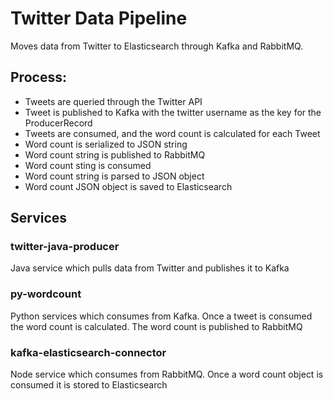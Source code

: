 # Twitter Data Pipeline

Moves data from Twitter to Elasticsearch through Kafka and RabbitMQ.

## Process:
- Tweets are queried through the Twitter API
- Tweet is published to Kafka with the twitter username as the key for the ProducerRecord
- Tweets are consumed, and the word count is calculated for each Tweet
- Word count is serialized to JSON string
- Word count string is published to RabbitMQ
- Word count sting is consumed
- Word count string is parsed to JSON object
- Word count JSON object is saved to Elasticsearch

## Services
### twitter-java-producer
Java service which pulls data from Twitter and publishes it to Kafka

### py-wordcount
Python services which consumes from Kafka. Once a tweet is consumed the word count is calculated. The word count is published to RabbitMQ

### kafka-elasticsearch-connector
Node service which consumes from RabbitMQ. Once a word count object is consumed it is stored to Elasticsearch
